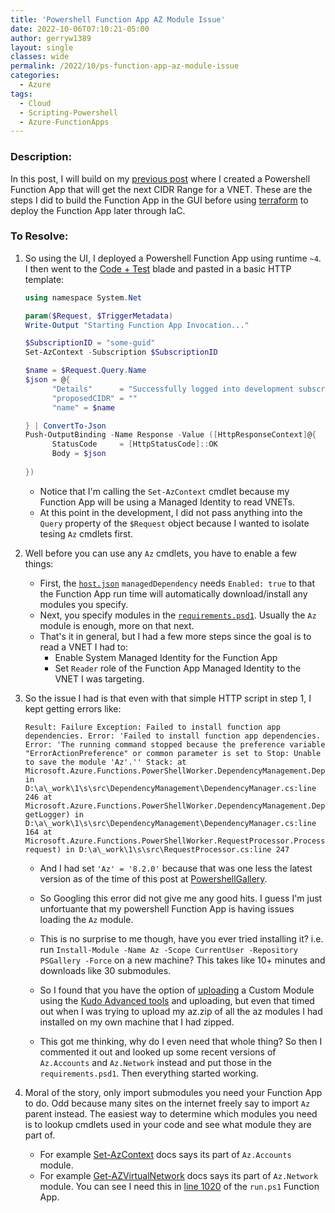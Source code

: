 ```yaml
---
title: 'Powershell Function App AZ Module Issue'
date: 2022-10-06T07:10:21-05:00
author: gerryw1389
layout: single
classes: wide
permalink: /2022/10/ps-function-app-az-module-issue
categories:
  - Azure
tags:
  - Cloud
  - Scripting-Powershell
  - Azure-FunctionApps
---
```

<!--more-->

### Description:

In this post, I will build on my [previous post](https://automationadmin.com/2022/08/tf-get-next-subnet) where I created a Powershell Function App that will get the next CIDR Range for a VNET. These are the steps I did to build the Function App in the GUI before using [terraform](https://automationadmin.com/2022/10/tf-deploy-ps-function-app) to deploy the Function App later through IaC.

### To Resolve:

1. So using the UI, I deployed a Powershell Function App using runtime `~4`. I then went to the [Code + Test](https://learn.microsoft.com/en-us/azure/azure-functions/functions-create-function-app-portal#test-the-function) blade and pasted in a basic HTTP template:

   ```powershell
   using namespace System.Net

   param($Request, $TriggerMetadata)
   Write-Output "Starting Function App Invocation..."

   $SubscriptionID = "some-guid"
   Set-AzContext -Subscription $SubscriptionID

   $name = $Request.Query.Name
   $json = @{
         "Details"      = "Successfully logged into development subscription"
         "proposedCIDR" = ""
         "name" = $name

   } | ConvertTo-Json
   Push-OutputBinding -Name Response -Value ([HttpResponseContext]@{
         StatusCode     = [HttpStatusCode]::OK
         Body = $json
         
   })
   ```

   - Notice that I'm calling the `Set-AzContext` cmdlet because my Function App will be using a Managed Identity to read VNETs.
   - At this point in the development, I did not pass anything into the `Query` property of the `$Request` object because I wanted to isolate tesing `Az` cmdlets first.


1. Well before you can use any `Az` cmdlets, you have to enable a few things:

   - First, the [`host.json`](https://github.com/gerryw1389/PS-FindNextCIDRRange/blob/main/host.json) `managedDependency` needs `Enabled: true` to that the Function App run time will automatically download/install any modules you specify.
   - Next, you specify modules in the [`requirements.psd1`](https://github.com/gerryw1389/PS-FindNextCIDRRange/blob/main/requirements.psd1). Usually the `Az` module is enough, more on that next.
   - That's it in general, but I had a few more steps since the goal is to read a VNET I had to:
     - Enable System Managed Identity for the Function App
     - Set `Reader` role of the Function App Managed Identity to the VNET I was targeting.

1. So the issue I had is that even with that simple HTTP script in step 1, I kept getting errors like:

   ```escape
   Result: Failure Exception: Failed to install function app dependencies. Error: 'Failed to install function app dependencies. Error: 'The running command stopped because the preference variable "ErrorActionPreference" or common parameter is set to Stop: Unable to save the module 'Az'.'' Stack: at Microsoft.Azure.Functions.PowerShellWorker.DependencyManagement.DependencyManager.WaitOnDependencyInstallationTask() in D:\a\_work\1\s\src\DependencyManagement\DependencyManager.cs:line 246 at Microsoft.Azure.Functions.PowerShellWorker.DependencyManagement.DependencyManager.WaitForDependenciesAvailability(Func`1 getLogger) in D:\a\_work\1\s\src\DependencyManagement\DependencyManager.cs:line 164 at Microsoft.Azure.Functions.PowerShellWorker.RequestProcessor.ProcessInvocationRequest(StreamingMessage request) in D:\a\_work\1\s\src\RequestProcessor.cs:line 247
   ```

   - And I had set `'Az' = '8.2.0'` because that was one less the latest version as of the time of this post at [PowershellGallery](https://www.powershellgallery.com/packages/Az/8.2.0).

   - So Googling this error did not give me any good hits. I guess I'm just unfortuante that my powershell Function App is having issues loading the `Az` module. 

   - This is no surprise to me though, have you ever tried installing it? i.e. run `Install-Module -Name Az -Scope CurrentUser -Repository PSGallery -Force` on a new machine? This takes like 10+ minutes and downloads like 30 submodules.

   - So I found that you have the option of [uploading](https://learn.microsoft.com/en-us/azure/azure-functions/functions-reference-powershell?tabs=portal#custom-modules) a Custom Module using the [Kudo Advanced tools](https://learn.microsoft.com/en-us/azure/azure-functions/functions-how-to-use-azure-function-app-settings?tabs=portal#kudu) and uploading, but even that timed out when I was trying to upload my az.zip of all the az modules I had installed on my own machine that I had zipped.

   - This got me thinking, why do I even need that whole thing? So then I commented it out and looked up some recent versions of `Az.Accounts` and `Az.Network` instead and put those in the `requirements.psd1`. Then everything started working.

1. Moral of the story, only import submodules you need your Function App to do. Odd because many sites on the internet freely say to import `Az` parent instead. The easiest way to determine which modules you need is to lookup cmdlets used in your code and see what module they are part of.

   - For example [Set-AzContext](https://learn.microsoft.com/en-us/powershell/module/az.accounts/set-azcontext?view=azps-8.3.0) docs says its part of `Az.Accounts` module.
   - For example [Get-AZVirtualNetwork](https://learn.microsoft.com/en-us/powershell/module/az.network/get-azvirtualnetwork?view=azps-8.3.0) docs says its part of `Az.Network` module. You can see I need this in [line 1020](https://github.com/gerryw1389/PS-FindNextCIDRRange/blob/main/http/run.ps1#L1020) of the `run.ps1` Function App.